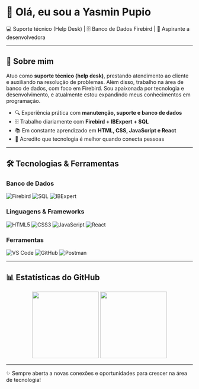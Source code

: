 # 👋 Olá, eu sou a Yasmin Pupio  

💻 Suporte técnico (Help Desk) | 🗄️ Banco de Dados Firebird | 🚀 Aspirante a desenvolvedora  

---

## 🚀 Sobre mim
Atuo como **suporte técnico (help desk)**, prestando atendimento ao cliente e auxiliando na resolução de problemas.
Além disso, trabalho na área de banco de dados, com foco em Firebird.
Sou apaixonada por tecnologia e desenvolvimento, e atualmente estou expandindo meus conhecimentos em programação.  

- 🔍 Experiência prática com **manutenção, suporte e banco de dados**  
- 🗄️ Trabalho diariamente com **Firebird + IBExpert + SQL**  
- 📚 Em constante aprendizado em **HTML, CSS, JavaScript e React**  
- 🤝 Acredito que tecnologia é melhor quando conecta pessoas  

---

## 🛠️ Tecnologias & Ferramentas  

### Banco de Dados  
![Firebird](https://img.shields.io/badge/Firebird-FF2D20?style=for-the-badge&logo=firebird&logoColor=white) ![SQL](https://img.shields.io/badge/SQL-336791?style=for-the-badge&logo=database&logoColor=white) ![IBExpert](https://img.shields.io/badge/IBExpert-2C2C2C?style=for-the-badge&logoColor=white) 
 
### Linguagens & Frameworks  
![HTML5](https://img.shields.io/badge/HTML5-E34F26?style=for-the-badge&logo=html5&logoColor=white) ![CSS3](https://img.shields.io/badge/CSS3-1572B6?style=for-the-badge&logo=css3&logoColor=white) ![JavaScript](https://img.shields.io/badge/JavaScript-F7DF1E?style=for-the-badge&logo=javascript&logoColor=black) ![React](https://img.shields.io/badge/React-20232A?style=for-the-badge&logo=react&logoColor=61DAFB)   
 
### Ferramentas  
![VS Code](https://img.shields.io/badge/VS%20Code-0078d7?style=for-the-badge&logo=visualstudiocode&logoColor=white) ![GitHub](https://img.shields.io/badge/GitHub-181717?style=for-the-badge&logo=github&logoColor=white) ![Postman](https://img.shields.io/badge/Postman-FF6C37?style=for-the-badge&logo=postman&logoColor=white)   

---

## 📊 Estatísticas do GitHub
<p align="center">
  <img height="180em" src="https://github-readme-stats.vercel.app/api?username=yasminpupio&show_icons=true&theme=radical&count_private=true" />
  <img height="180em" src="https://github-readme-stats.vercel.app/api/top-langs/?username=yasminpupio&layout=compact&theme=radical" />
</p> 

---

✨ Sempre aberta a novas conexões e oportunidades para crescer na área de tecnologia!

